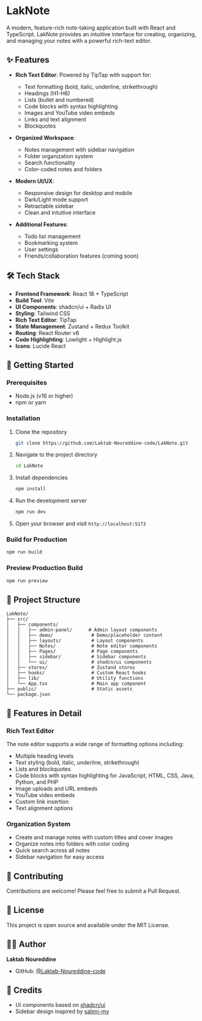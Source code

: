 # LakNote

A modern, feature-rich note-taking application built with React and TypeScript. LakNote provides an intuitive interface for creating, organizing, and managing your notes with a powerful rich-text editor.

## ✨ Features

- **Rich Text Editor**: Powered by TipTap with support for:
  - Text formatting (bold, italic, underline, strikethrough)
  - Headings (H1-H6)
  - Lists (bullet and numbered)
  - Code blocks with syntax highlighting
  - Images and YouTube video embeds
  - Links and text alignment
  - Blockquotes
  
- **Organized Workspace**:
  - Notes management with sidebar navigation
  - Folder organization system
  - Search functionality
  - Color-coded notes and folders
  
- **Modern UI/UX**:
  - Responsive design for desktop and mobile
  - Dark/Light mode support
  - Retractable sidebar
  - Clean and intuitive interface
  
- **Additional Features**:
  - Todo list management
  - Bookmarking system
  - User settings
  - Friends/collaboration features (coming soon)

## 🛠️ Tech Stack

- **Frontend Framework**: React 18 + TypeScript
- **Build Tool**: Vite
- **UI Components**: shadcn/ui + Radix UI
- **Styling**: Tailwind CSS
- **Rich Text Editor**: TipTap
- **State Management**: Zustand + Redux Toolkit
- **Routing**: React Router v6
- **Code Highlighting**: Lowlight + Highlight.js
- **Icons**: Lucide React

## 🚀 Getting Started

### Prerequisites

- Node.js (v16 or higher)
- npm or yarn

### Installation

1. Clone the repository

   ```bash
   git clone https://github.com/Laktab-Noureddine-code/LakNote.git
   ```

2. Navigate to the project directory

   ```bash
   cd LakNote
   ```

3. Install dependencies

   ```bash
   npm install
   ```

4. Run the development server

   ```bash
   npm run dev
   ```

5. Open your browser and visit `http://localhost:5173`

### Build for Production

```bash
npm run build
```

### Preview Production Build

```bash
npm run preview
```

## 📁 Project Structure

```
LakNote/
├── src/
│   ├── components/
│   │   ├── admin-panel/      # Admin layout components
│   │   ├── demo/              # Demo/placeholder content
│   │   ├── layouts/           # Layout components
│   │   ├── Notes/             # Note editor components
│   │   ├── Pages/             # Page components
│   │   ├── sidebar/           # Sidebar components
│   │   └── ui/                # shadcn/ui components
│   ├── stores/                # Zustand stores
│   ├── hooks/                 # Custom React hooks
│   ├── lib/                   # Utility functions
│   └── App.tsx                # Main app component
├── public/                    # Static assets
└── package.json
```

## 🎨 Features in Detail

### Rich Text Editor
The note editor supports a wide range of formatting options including:
- Multiple heading levels
- Text styling (bold, italic, underline, strikethrough)
- Lists and blockquotes
- Code blocks with syntax highlighting for JavaScript, HTML, CSS, Java, Python, and PHP
- Image uploads and URL embeds
- YouTube video embeds
- Custom link insertion
- Text alignment options

### Organization System
- Create and manage notes with custom titles and cover images
- Organize notes into folders with color coding
- Quick search across all notes
- Sidebar navigation for easy access

## 🤝 Contributing

Contributions are welcome! Please feel free to submit a Pull Request.

## 📝 License

This project is open source and available under the MIT License.

## 👨‍💻 Author

**Laktab Noureddine**
- GitHub: [@Laktab-Noureddine-code](https://github.com/Laktab-Noureddine-code)

## 🙏 Credits

- UI components based on [shadcn/ui](https://ui.shadcn.com)
- Sidebar design inspired by [salimi-my](https://github.com/salimi-my/shadcn-ui-sidebar) 